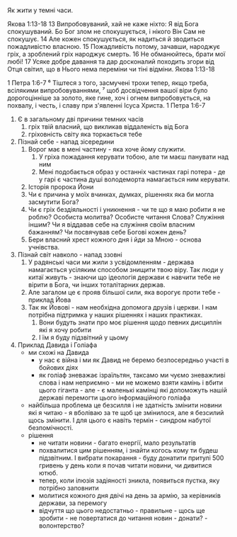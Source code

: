 Як жити у темні часи.

Якова 1:13-18 13 Випробовуваний, хай не каже ніхто: Я від Бога спокушуваний. Бо Бог злом не спокушується, і нікого Він Сам не спокушує. 14 Але кожен спокушується, як надиться й зводиться пожадливістю власною. 15 Пожадливість потому, зачавши, народжує гріх, а зроблений гріх народжує смерть. 16 Не обманюйтесь, брати мої любі! 17 Усяке добре давання та дар досконалий походить згори від Отця світил, що в Нього нема переміни чи тіні відміни. Якова 1:13-18 

1 Петра 1:6-7 ⁶ Тіштеся з того, засмучені трохи тепер, якщо треба, всілякими випробовуваннями, ⁷ щоб досвідчення вашої віри було дорогоцінніше за золото, яке гине, хоч і огнем випробовується, на похвалу, і честь, і славу при з'явленні Ісуса Христа. 1 Петра 1:6-7

1. Є в загальному дві причини темних часів 
   1. гріх твій власний, що викликав віддаленість від Бога
   2. гріховність світу яка торкається тебе
2. Пізнай себе - напад зісередини
   1. Ворог має в мені частину - яка хоче йому служити. 
      1. У гріха пожадання керувати тобою, але ти маєш панувати над ним
      2. Мені подобається образ у останніх частинах гарі потера - де у гарі є частина душі володеморта намагається ним керувати. 
   2. Історія пророка Йони 
   3. Чи є причина у моїх вчинках, думках, рішеннях яка би могла засмутити Бога? 
   4. Чи є гріх бездіяльності і уникнення - чи те що я маю робити я не роблю? Особиста молитва? Особисте читання Слова? Служіння іншим? Чи я віддавав себе на служіння своїм власним бажанням? Чи посвячував себе Богові кожен день? 
   5. Бери власний хрест кожного дня і йди за Мною - основа учнівства.
3. Пізнай світ навколо - напад ззовні
   1. У радянські часи ми жили з усвідомленням - держава намагається усіляким способом знищити твою віру. Так люди у китаї живуть - знаючи що ідеологія держави є навчити тебе не вірити в Бога, чи інших тоталітарних держав.
   2. Але загалом це є прояв більшої сили, яка ворогує проти тебе - приклад Йова
   3. Так як Йовові - нам необхідна допомога друзів і церкви. І нам потрібна підтримка у наших рішеннях і наших практиках. 
      1. Вони будуть знати про моє рішення щодо певних дисциплін які я хочу робити
      2. І їм я буду підзвітний у цьому
4. Приклад Давида і Голіафа
   - ми схожі на Давида
       - у нас є війна і ми як Давид не беремо безпосередньо участі в бойових діях
       - як голіаф зневажає ізраїльтян, таксамо ми чуємо зневажливі слова і нам неприємно - ми не можемо взяти камінь і вбити цього гіганта - але - є маленькі камінці які допоможуть нашій державі перемогти цього інформаційного голіафа
   - найбільша проблема це безсилля і не здатність змінити новини які я читаю - я вболіваю за те щоб це змінилося, але я безсилий щось змінити. І для цього є навіть термін - синдром набутої безпомічності. 
   - рішення 
     - не читати новини - багато енергії, мало результатів
     - похвалитися цим рішенням, і знайти когось кому ти будеш підзвітним. І вибрати покарання - буду донатити притулі 500 гривень у день коли я почав читати новини, чи дивитися ютюб. 
     - тепер, коли ілюзія задіяності зникла, появиться пустка, яку потрібно заповнити 
     - молитися кожного дня двічі на день за армію, за керівників держави, за перемогу 
     - відчуття що цього недостатньо - правильне - щось ще зробити - не повертатися до читання новин - донати? - волонтерство? 



